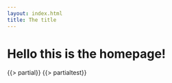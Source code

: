 ```yaml
---
layout: index.html
title: The title
---
```


# Hello this is the homepage!

{{> partial}}
{{> partialtest}}
